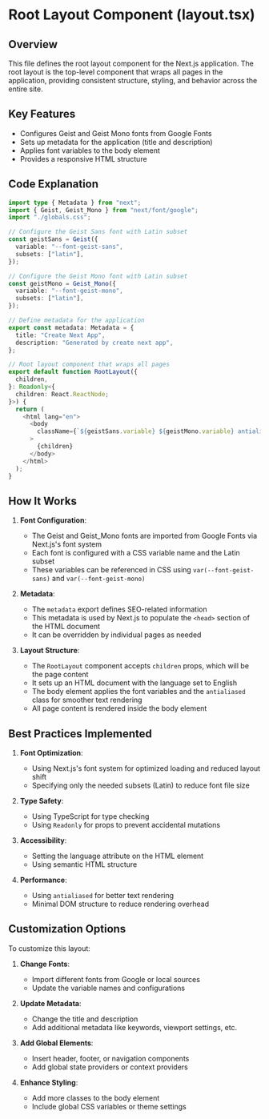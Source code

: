 # Root Layout Component (layout.tsx)

## Overview
This file defines the root layout component for the Next.js application. The root layout is the top-level component that wraps all pages in the application, providing consistent structure, styling, and behavior across the entire site.

## Key Features
- Configures Geist and Geist Mono fonts from Google Fonts
- Sets up metadata for the application (title and description)
- Applies font variables to the body element
- Provides a responsive HTML structure

## Code Explanation

```typescript
import type { Metadata } from "next";
import { Geist, Geist_Mono } from "next/font/google";
import "./globals.css";

// Configure the Geist Sans font with Latin subset
const geistSans = Geist({
  variable: "--font-geist-sans",
  subsets: ["latin"],
});

// Configure the Geist Mono font with Latin subset
const geistMono = Geist_Mono({
  variable: "--font-geist-mono",
  subsets: ["latin"],
});

// Define metadata for the application
export const metadata: Metadata = {
  title: "Create Next App",
  description: "Generated by create next app",
};

// Root layout component that wraps all pages
export default function RootLayout({
  children,
}: Readonly<{
  children: React.ReactNode;
}>) {
  return (
    <html lang="en">
      <body
        className={`${geistSans.variable} ${geistMono.variable} antialiased`}
      >
        {children}
      </body>
    </html>
  );
}
```

## How It Works

1. **Font Configuration**:
   - The Geist and Geist_Mono fonts are imported from Google Fonts via Next.js's font system
   - Each font is configured with a CSS variable name and the Latin subset
   - These variables can be referenced in CSS using `var(--font-geist-sans)` and `var(--font-geist-mono)`

2. **Metadata**:
   - The `metadata` export defines SEO-related information
   - This metadata is used by Next.js to populate the `<head>` section of the HTML document
   - It can be overridden by individual pages as needed

3. **Layout Structure**:
   - The `RootLayout` component accepts `children` props, which will be the page content
   - It sets up an HTML document with the language set to English
   - The body element applies the font variables and the `antialiased` class for smoother text rendering
   - All page content is rendered inside the body element

## Best Practices Implemented

1. **Font Optimization**:
   - Using Next.js's font system for optimized loading and reduced layout shift
   - Specifying only the needed subsets (Latin) to reduce font file size

2. **Type Safety**:
   - Using TypeScript for type checking
   - Using `Readonly` for props to prevent accidental mutations

3. **Accessibility**:
   - Setting the language attribute on the HTML element
   - Using semantic HTML structure

4. **Performance**:
   - Using `antialiased` for better text rendering
   - Minimal DOM structure to reduce rendering overhead

## Customization Options

To customize this layout:

1. **Change Fonts**:
   - Import different fonts from Google or local sources
   - Update the variable names and configurations

2. **Update Metadata**:
   - Change the title and description
   - Add additional metadata like keywords, viewport settings, etc.

3. **Add Global Elements**:
   - Insert header, footer, or navigation components
   - Add global state providers or context providers

4. **Enhance Styling**:
   - Add more classes to the body element
   - Include global CSS variables or theme settings
